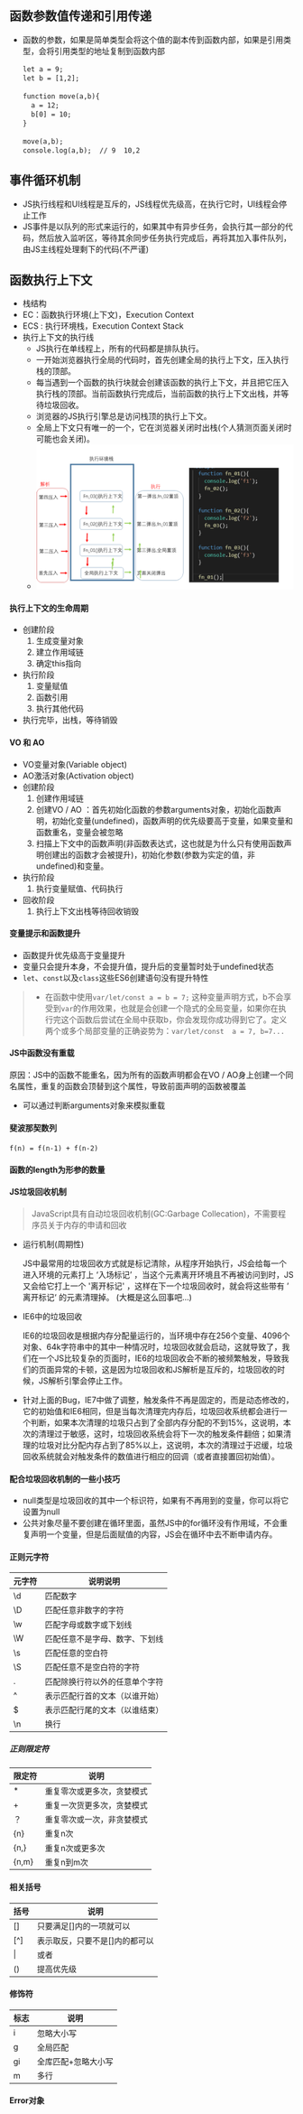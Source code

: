 ## 函数参数值传递和引用传递

* 函数的参数，如果是简单类型会将这个值的副本传到函数内部，如果是引用类型，会将引用类型的地址复制到函数内部

  ```
  let a = 9;
  let b = [1,2];
  
  function move(a,b){
    a = 12;
    b[0] = 10;
  }
  
  move(a,b);
  console.log(a,b);  // 9  10,2
  ```



## 事件循环机制

* JS执行线程和UI线程是互斥的，JS线程优先级高，在执行它时，UI线程会停止工作
* JS事件是以队列的形式来运行的，如果其中有异步任务，会执行其一部分的代码，然后放入监听区，等待其余同步任务执行完成后，再将其加入事件队列，由JS主线程处理剩下的代码(不严谨)



## 函数执行上下文

* 栈结构
* EC：函数执行环境(上下文)，Execution Context
* ECS : 执行环境栈，Execution Context Stack
* 执行上下文的执行线
  * JS执行在单线程上，所有的代码都是排队执行。
  * 一开始浏览器执行全局的代码时，首先创建全局的执行上下文，压入执行栈的顶部。
  * 每当遇到一个函数的执行块就会创建该函数的执行上下文，并且把它压入执行栈的顶部。当前函数执行完成后，当前函数的执行上下文出栈，并等待垃圾回收。
  * 浏览器的JS执行引擎总是访问栈顶的执行上下文。
  * 全局上下文只有唯一的一个，它在浏览器关闭时出栈(个人猜测页面关闭时可能也会关闭)。
  * ![showPage](showPage.png)



#### 执行上下文的生命周期

* 创建阶段
  1. 生成变量对象
  2. 建立作用域链
  3. 确定this指向
* 执行阶段
  1. 变量赋值
  2. 函数引用
  3. 执行其他代码
* 执行完毕，出栈，等待销毁



#### VO 和 AO

* VO变量对象(Variable object)
* AO激活对象(Activation object)
* 创建阶段
  1. 创建作用域链
  2. 创建VO / AO ：首先初始化函数的参数arguments对象，初始化函数声明，初始化变量(undefined)，函数声明的优先级要高于变量，如果变量和函数重名，变量会被忽略
  3. 扫描上下文中的函数声明(非函数表达式，这也就是为什么只有使用函数声明创建出的函数才会被提升)，初始化参数(参数为实定的值，非undefined)和变量。
* 执行阶段
  1. 执行变量赋值、代码执行
* 回收阶段
  1. 执行上下文出栈等待回收销毁



#### 变量提示和函数提升

* 函数提升优先级高于变量提升
* 变量只会提升本身，不会提升值，提升后的变量暂时处于undefined状态
* `let`、`const`以及`class`这些ES6创建语句没有提升特性

>* 在函数中使用`var/let/const a = b = 7;` 这种变量声明方式，b不会享受到`var`的作用效果，也就是会创建一个隐式的全局变量，如果你在执行完这个函数后尝试在全局中获取b，你会发现你成功得到它了。定义两个或多个局部变量的正确姿势为：`var/let/const  a = 7, b=7...`



#### JS中函数没有重载

原因：JS中的函数不能重名，因为所有的函数声明都会在VO / AO身上创建一个同名属性，重复的函数会顶替到这个属性，导致前面声明的函数被覆盖

* 可以通过判断arguments对象来模拟重载



#### 斐波那契数列

```
f(n) = f(n-1) + f(n-2)
```



#### 函数的length为形参的数量



#### JS垃圾回收机制

> JavaScript具有自动垃圾回收机制(GC:Garbage Collecation)，不需要程序员关于内存的申请和回收

* 运行机制(周期性)

  JS中最常用的垃圾回收方式就是标记清除，从程序开始执行，JS会给每一个进入环境的元素打上 ‘入场标记’ ，当这个元素离开环境且不再被访问到时，JS又会给它打上一个 '离开标记' ，这样在下一个垃圾回收时，就会将这些带有 ’ 离开标记‘ 的元素清理掉。 (大概是这么回事吧...)

* IE6中的垃圾回收

  IE6的垃圾回收是根据内存分配量运行的，当环境中存在256个变量、4096个对象、64k字符串中的其中一种情况时，垃圾回收就会启动，这就导致了，我们在一个JS比较复杂的页面时，IE6的垃圾回收会不断的被频繁触发，导致我们的页面异常的卡顿，这是因为垃圾回收和JS解析是互斥的，垃圾回收的时候，JS解析引擎会停止工作。

* 针对上面的Bug，IE7中做了调整，触发条件不再是固定的，而是动态修改的，它的初始值和IE6相同，但是当每次清理完内存后，垃圾回收系统都会进行一个判断，如果本次清理的垃圾只占到了全部内存分配的不到15%，这说明，本次的清理过于敏感，这时，垃圾回收系统会将下一次的触发条件翻倍；如果清理的垃圾对比分配内存占到了85%以上，这说明，本次的清理过于迟缓，垃圾回收系统就会对触发条件的数值进行相应的回调（或者直接置回初始值）。



#### 配合垃圾回收机制的一些小技巧

* null类型是垃圾回收的其中一个标识符，如果有不再用到的变量，你可以将它设置为null
* 公共对象尽量不要创建在循环里面，虽然JS中的for循环没有作用域，不会重复声明一个变量，但是后面赋值的内容，JS会在循环中去不断申请内存。



#### 正则元字符

| 元字符 | 说明说明                       |
| :----- | ------------------------------ |
| \d     | 匹配数字                       |
| \D     | 匹配任意非数字的字符           |
| \w     | 匹配字母或数字或下划线         |
| \W     | 匹配任意不是字母、数字、下划线 |
| \s     | 匹配任意的空白符               |
| \S     | 匹配任意不是空白符的字符       |
| .      | 匹配除换行符以外的任意单个字符 |
| ^      | 表示匹配行首的文本（以谁开始） |
| $      | 表示匹配行尾的文本（以谁结束） |
| \n     | 换行                           |



##### 正则限定符

| 限定符 | 说明                       |
| ------ | -------------------------- |
| *      | 重复零次或更多次，贪婪模式 |
| +      | 重复一次货更多次，贪婪模式 |
| ？     | 重复零次或一次，非贪婪模式 |
| {n}    | 重复n次                    |
| {n,}   | 重复n次或更多次            |
| {n,m}  | 重复n到m次                 |

#### 相关括号

| 括号 | 说明                           |
| ---- | ------------------------------ |
| []   | 只要满足[]内的一项就可以       |
| [^]  | 表示取反，只要不是[]内的都可以 |
| \|   | 或者                           |
| ()   | 提高优先级                     |

#### 修饰符

| 标志 | 说明                |
| ---- | ------------------- |
| i    | 忽略大小写          |
| g    | 全局匹配            |
| gi   | 全库匹配+忽略大小写 |
| m    | 多行                |

#### Error对象

